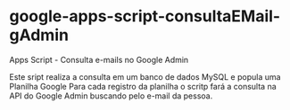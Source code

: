 # google-apps-script-consultaEMail-gAdmin
Apps Script - Consulta e-mails no Google Admin

Este sript realiza a consulta em um banco de dados MySQL e popula uma Planilha Google
Para cada registro da planilha o scritp fará a consulta na API do Google Admin buscando pelo e-mail da pessoa.

